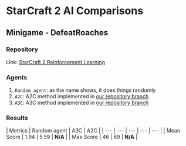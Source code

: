 # StarCraft 2 AI Comparisons

## Minigame - DefeatRoaches
### Repository
Link: [StarCraft 2 Reinforcement Learning](https://github.com/starcraft2-ai/rl-battle/)

### Agents
1. `Random agent`: as the name shows, it does things randomly
1. `A2C`: A2C method implemented in 
[our repository branch](https://github.com/starcraft2-ai/rl-battle/tree/joy-atari-loss)
1. `A3C`: A3C method implemented in [our repository branch](https://github.com/starcraft2-ai/rl-battle/tree/A/C-online)

### Results
| Metrics | Random agent | A3C | A2C |
| --- | --- | --- | --- | --- |
| Mean Score | 1.94 | 5.59 | **N/A** |
| Max Score | 46 | 69 | **N/A** |
